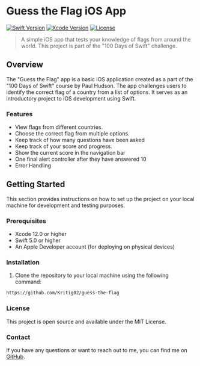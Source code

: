 # Guess the Flag iOS App

[![Swift Version](https://img.shields.io/badge/Swift-5.0-orange.svg)](https://swift.org)
[![Xcode Version](https://img.shields.io/badge/Xcode-12.0+-blue.svg)](https://developer.apple.com/xcode/)
[![License](https://img.shields.io/badge/License-MIT-green.svg)](LICENSE)

> A simple iOS app that tests your knowledge of flags from around the world. This project is part of the "100 Days of Swift" challenge.

## Overview

The "Guess the Flag" app is a basic iOS application created as a part of the "100 Days of Swift" course by Paul Hudson. The app challenges users to identify the correct flag of a country from a list of options. 
It serves as an introductory project to iOS development using Swift.

### Features

- View flags from different countries.
- Choose the correct flag from multiple options.
- Keep track of how many questions have been asked
- Keep track of your score and progress.
- Show the current score in the navigation bar
- One final alert controller after they have answered 10
- Error Handling

## Getting Started

This section provides instructions on how to set up the project on your local machine for development and testing purposes.

### Prerequisites

- Xcode 12.0 or higher
- Swift 5.0 or higher
- An Apple Developer account (for deploying on physical devices)

### Installation

1. Clone the repository to your local machine using the following command:

```bash
https://github.com/Kritig02/guess-the-flag
```

### License

This project is open source and available under the MIT License.

### Contact

If you have any questions or want to reach out to me, you can find me on [GitHub](https://github.com/Kritig02/).
